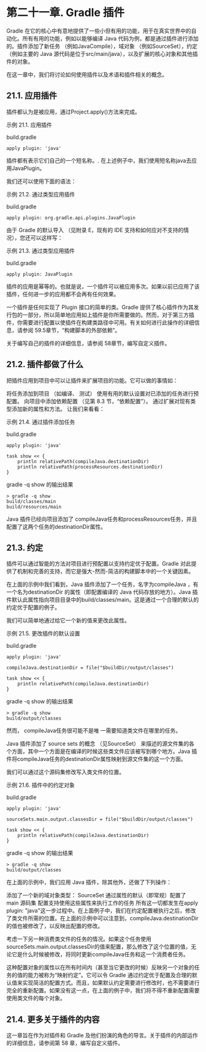 # **第二十一章. Gradle 插件**
Gradle 在它的核心中有意地提供了一些小但有用的功能，用于在真实世界中的自动化。所有有用的功能，例如以能够编译 Java 代码为例，都是通过插件进行添加的。插件添加了新任务 （例如JavaCompile），域对象 （例如SourceSet），约定（例如主要的 Java 源代码是位于src/main/java），以及扩展的核心对象和其他插件的对象。

在这一章中，我们将讨论如何使用插件以及术语和插件相关的概念。

## **21.1. 应用插件**
插件都认为是被应用，通过Project.apply()方法来完成。

示例 21.1. 应用插件

build.gradle
```
apply plugin: 'java'
```
插件都有表示它们自己的一个短名称。. 在上述例子中，我们使用短名称java去应用JavaPlugin。

我们还可以使用下面的语法：

示例 21.2. 通过类型应用插件

build.gradle
```
apply plugin: org.gradle.api.plugins.JavaPlugin
```
由于 Gradle 的默认导入 （见附录 E，现有的 IDE 支持和如何应对不支持的情况），您还可以这样写：

示例 21.3. 通过类型应用插件

build.gradle
```
apply plugin: JavaPlugin
```
插件的应用是幂等的。也就是说，一个插件可以被应用多次。如果以前已应用了该插件，任何进一步的应用都不会再有任何效果。

一个插件是任何实现了 Plugin 接口的简单的类。Gradle 提供了核心插件作为其发行包的一部分，所以简单地应用如上插件是你所需要做的。然而，对于第三方插件，你需要进行配置以使插件在构建类路径中可用。有关如何进行此操作的详细信息，请参阅 59.5章节，“构建脚本的外部依赖”。

关于编写自己的插件的详细信息，请参阅 58章节，编写自定义插件。

## **21.2. 插件都做了什么**
把插件应用到项目中可以让插件来扩展项目的功能。它可以做的事情如：

将任务添加到项目 （如编译、 测试）
使用有用的默认设置对已添加的任务进行预配置。
向项目中添加依赖配置 （见第 8.3 节，“依赖配置”）。
通过扩展对现有类型添加新的属性和方法。
让我们来看看：

示例 21.4. 通过插件添加任务

build.gradle
```
apply plugin: 'java'

task show << {
    println relativePath(compileJava.destinationDir)
    println relativePath(processResources.destinationDir)
}
```
gradle -q show 的输出结果
```
> gradle -q show
build/classes/main
build/resources/main
```
Java 插件已经向项目添加了 compileJava任务和processResources任务，并且配置了这两个任务的destinationDir属性。

## **21.3. 约定**
插件可以通过智能的方法对项目进行预配置以支持约定优于配置。Gradle 对此提供了机制和完善的支持，而它是强大-然而-简洁的构建脚本中的一个关键因素。

在上面的示例中我们看到，Java 插件添加了一个任务，名字为compileJava ，有一个名为destinationDir 的属性（即配置编译的 Java 代码存放的地方）。Java 插件默认此属性指向项目目录中的build/classes/main。这是通过一个合理的默认的约定优于配置的例子。

我们可以简单地通过给它一个新的值来更改此属性。

示例 21.5. 更改插件的默认设置

build.gradle
```
apply plugin: 'java'

compileJava.destinationDir = file("$buildDir/output/classes")

task show << {
    println relativePath(compileJava.destinationDir)
}
```
gradle -q show 的输出结果
```
> gradle -q show
build/output/classes
```
然而， compileJava任务很可能不是唯 一需要知道类文件在哪里的任务。

Java 插件添加了 source sets 的概念 （见SourceSet） 来描述的源文件集的各个方面，其中一个方面是在编译的时候这些类文件应该被写到哪个地方。Java 插件将compileJava任务的destinationDir属性映射到源文件集的这一个方面。

我们可以通过这个源码集修改写入类文件的位置。

示例 21.6. 插件中的约定对象

build.gradle
```
apply plugin: 'java'

sourceSets.main.output.classesDir = file("$buildDir/output/classes")

task show << {
    println relativePath(compileJava.destinationDir)
}
```
gradle -q show 的输出结果
```
> gradle -q show
build/output/classes
```
在上面的示例中，我们应用 Java 插件，除其他外，还做了下列操作：

添加了一个新的域对象类型： SourceSet
通过属性的默认（即常规）配置了 main 源码集
配置支持使用这些属性来执行工作的任务
所有这一切都发生在apply plugin: "java"这一步过程中。在上面例子中，我们在约定配置被执行之后，修改了类文件所需的位置。在上面的示例中可以注意到，compileJava.destinationDir的值也被修改了，以反映出配置的修改。

考虑一下另一种消费类文件的任务的情况。如果这个任务使用sourceSets.main.output.classesDir的值来配置，那么修改了这个位置的值，无论它是什么时候被修改，将同时更新compileJava任务和这一个消费者任务。

这种配置对象的属性以在所有时间内（甚至当它更改的时候）反映另一个对象的任务的值的能力被称为“映射约定”。它可以令 Gradle 通过约定优于配置及合理的默认值来实现简洁的配置方式。而且，如果默认约定需要进行修改时，也不需要进行完全的重新配置。如果没有这一点，在上面的例子中，我们将不得不重新配置需要使用类文件的每个对象。

## **21.4. 更多关于插件的内容**
这一章旨在作为对插件和 Gradle 及他们扮演的角色的导言。关于插件的内部运作的详细信息，请参阅第 58 章，编写自定义插件。
